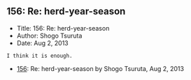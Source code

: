 ## 156: Re: herd-year-season

- Title: 156: Re: herd-year-season
- Author: Shogo Tsuruta
- Date: Aug 2, 2013

```
I think it is enough.
```

- [156](0156.md): Re: herd-year-season by Shogo Tsuruta, Aug 2, 2013
